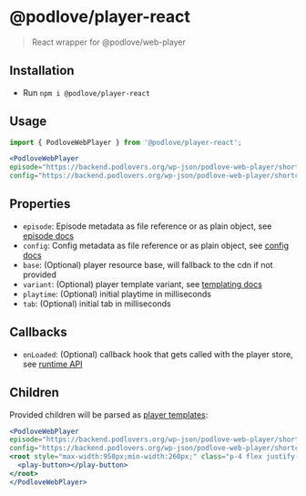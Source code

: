 # @podlove/player-react

> React wrapper for @podlove/web-player

## Installation

- Run `npm i @podlove/player-react`

## Usage

```jsx
import { PodloveWebPlayer } from '@podlove/player-react';

<PodloveWebPlayer 
episode="https://backend.podlovers.org/wp-json/podlove-web-player/shortcode/publisher/60" 
config="https://backend.podlovers.org/wp-json/podlove-web-player/shortcode/config/podlovers/theme/default" />
```

## Properties

- `episode`: Episode metadata as file reference or as plain object, see [episode docs](https://docs.podlove.org/podlove-web-player/v5/configuration#episode)
- `config`: Config metadata as file reference or as plain object, see [config docs](https://docs.podlove.org/podlove-web-player/v5/configuration#config)
- `base`: (Optional) player resource base, will fallback to the cdn if not provided
- `variant`: (Optional) player template variant, see [templating docs](https://docs.podlove.org/podlove-web-player/v5/templating/getting-started#variants)
- `playtime`: (Optional) initial playtime in milliseconds
- `tab`: (Optional) initial tab in milliseconds

## Callbacks
- `onLoaded`: (Optional) callback hook that gets called with the player store, see [runtime API](https://docs.podlove.org/podlove-web-player/v5/extensions/runtime-api)

## Children
Provided children will be parsed as [player templates](https://docs.podlove.org/podlove-web-player/v5/templating/components/root):

```jsx
<PodloveWebPlayer 
episode="https://backend.podlovers.org/wp-json/podlove-web-player/shortcode/publisher/60" 
config="https://backend.podlovers.org/wp-json/podlove-web-player/shortcode/config/podlovers/theme/default">
<root style="max-width:950px;min-width:260px;" class="p-4 flex justify-center">
  <play-button></play-button>
</root>
</PodloveWebPlayer>
```
